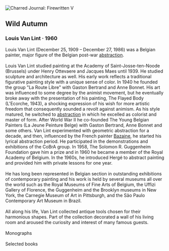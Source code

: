 <div class="artwork-of-the-day">
  <div class="container">
    <div class="img-wrapper">
      <img
        src="https://uploads7.wikiart.org/00105/images/louis-van-lint/vlwildautumn1960.jpg!Large.jpg"
        alt="Charred Journal: Firewritten V" />
    </div>
    <div class="artwork-detail">
      <div class="artwork-origin"> 
        <h2 class="artwork-name">Wild Autumn</h2>
        <h3 class="artist">
          Louis Van Lint
                    ·  1960
        </h3>
      </div>
      <p class="description">
        <span class="artwork-description-text ng-binding" ng-bind-html="viewModel.ArtworkOfTheDay.Description | unsafe">Louis Van Lint (December 25, 1909 – December 27, 1986) was a Belgian painter, major figure of the Belgian post-war <a target="_blank" href="/en/artists-by-art-movement/abstract-art">abstraction</a>.
<br>
<br>Louis Van Lint studied painting at the Academy of Saint-Josse-ten-Noode (Brussels) under Henry Ottevaere and Jacques Maes until 1939. He studied sculpture and architecture as well. His early work reflects a traditional figurative painting style with a unique sense of color. In 1940 he founded the group "La Route Libre" with Gaston Bertrand and Anne Bonnet. His art was influenced to some degree by the animist movement, but he eventually broke away with the presentation of his painting, The Flayed Body (L'Ecorche, 1943), a shocking expression of his wish for more artistic freedom that consequently sounded a revolt against animism. As his style matured, he switched to <a target="_blank" href="/en/artists-by-art-movement/abstract-art">abstraction</a> in which he excelled as colorist and master of form. After World War II he co-founded The Young Belgian Painters (La Jeune Peinture Belge) with Gaston Bertrand, Anne Bonnet and some others. Van Lint experimented with geometric abstraction for a decade, and then, influenced by the French painter <a target="_blank" href="/en/jean-rene-bazaine">Bazaine</a>, he started his lyrical abstraction period. He participated in the demonstrations and exhibitions of the CoBrA group. In 1958, The Solomon R. Guggenheim Foundation gave him a prize and in 1960 he became a member of the Royal Academy of Belgium. In the 1960s, he introduced Hergé to abstract painting and provided him with private lessons for one year.
<br>
<br>He has long been represented in Belgian section in outstanding exhibitions of contemporary painting and his work is held by several museums all over the world such as the Royal Museums of Fine Arts of Belgium, the Uffizi Gallery of Florence, the Guggenheim and the Brooklyn museums in New York, the Carnegie Museum of Art in Pittsburgh, and the São Paulo Contemporary Art Museum in Brazil.
<br>
<br>All along his life, Van Lint collected antique tools chosen for their harmonious shapes. Part of the collection decorated a wall of his living room and aroused the curiosity and interest of many famous guests.
<br>
<br>Monographs
<br>
<br>Selected books</span>
                        <div class="text-shadow-container" ng-show="showShadow" style=""></div>
      </p>
    </div>
  </div>

</div>
